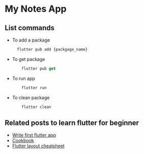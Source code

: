 # My Notes App

## List commands

- To add a package

    ```javascript
      flutter pub add {packgage_name}
    ```

- To get package

  ```javascript
      flutter pub get
  ```

- To run app

  ```javascript
      flutter run
  ```

- To clean package

  ```javascript
      flutter clean
  ```

## Related posts to learn flutter for beginner

- [Write first flutter app](https://docs.flutter.dev/get-started/codelab)
- [Cookbook](https://docs.flutter.dev/cookbook)
- [Flutter layout cheatsheet](https://medium.com/flutter-community/flutter-layout-cheat-sheet-5363348d037e)
